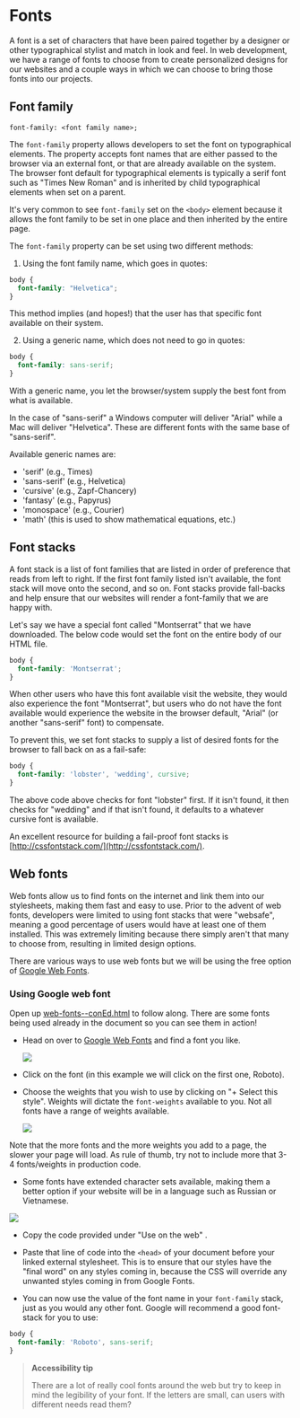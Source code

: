 # Fonts
A font is a set of characters that have been paired together by a designer or other typographical stylist and match in look and feel. In web development, we have a range of fonts to choose from to create personalized designs for our websites and a couple ways in which we can choose to bring those fonts into our projects.

## Font family
`font-family: <font family name>;`

The `font-family` property allows developers to set the font on typographical elements. The property accepts font names that are either passed to the browser via an external font, or that are already available on the system. The browser font default for typographical elements is typically a serif font such as "Times New Roman" and is inherited by child typographical elements when set on a parent. 

It's very common to see `font-family` set on the `<body>` element because it allows the font family to be set in one place and then inherited by the entire page.

The `font-family` property can be set using two different methods:

1. Using the font family name, which goes in quotes:

```css
body {
  font-family: "Helvetica";
}
```

This method implies (and hopes!) that the user has that specific font available on their system.

2. Using a generic name, which does not need to go in quotes:

```css
body {
  font-family: sans-serif;
}
```

With a generic name, you let the browser/system supply the best font from what is available.

In the case of "sans-serif" a Windows computer will deliver "Arial" while a Mac will deliver "Helvetica". These are different fonts with the same base of "sans-serif".

Available generic names are:

* 'serif' (e.g., Times)
* 'sans-serif' (e.g., Helvetica)
* 'cursive' (e.g., Zapf-Chancery)
* 'fantasy' (e.g., Papyrus)
* 'monospace' (e.g., Courier)
* 'math' (this is used to show mathematical equations, etc.)

## Font stacks
A font stack is a list of font families that are listed in order of preference that reads from left to right. If the first font family listed isn't available, the font stack will move onto the second, and so on. Font stacks provide fall-backs and help ensure that our websites will render a font-family that we are happy with.

Let's say we have a special font called "Montserrat" that we have downloaded. The below code would set the font on the entire body of our HTML file.

```css
body {
  font-family: 'Montserrat';
}
```

When other users who have this font available visit the website, they would also experience the font "Montserrat", but users who do not have the font available would experience the website in the browser default, "Arial" (or another "sans-serif" font) to compensate.

To prevent this, we set font stacks to supply a list of desired fonts for the browser to fall back on as a fail-safe:

```css
body {
  font-family: 'lobster', 'wedding', cursive;
}
```

The above code above checks for font "lobster" first. If it isn't found, it then checks for "wedding" and if that isn't found, it defaults to a whatever cursive font is available.

An excellent resource for building a fail-proof font stacks is [http://cssfontstack.com/](http://cssfontstack.com/).

## Web fonts

Web fonts allow us to find fonts on the internet and link them into our stylesheets, making them fast and easy to use. Prior to the advent of web fonts, developers were limited to using font stacks that were "websafe", meaning a good percentage of users would have at least one of them installed. This was extremely limiting because there simply aren't that many to choose from, resulting in limited design options. 

There are various ways to use web fonts but we will be using the free option of [Google Web Fonts](http://www.google.com/webfonts).

### Using Google web font

Open up [web-fonts--conEd.html](https://hychalknotes.s3.amazonaws.com/web-fonts--conEd.html) to follow along. There are some fonts being used already in the document so you can see them in action!

* Head on over to [Google Web Fonts](http://www.google.com/webfonts) and find a font you like.

    ![](https://hychalknotes.s3.amazonaws.com/GoogleFontsImage1.png)
    
* Click on the font (in this example we will click on the first one, Roboto).

* Choose the weights that you wish to use by clicking on "+ Select this style". Weights will dictate the `font-weights` available to you. Not all fonts have a range of weights available. 

    ![](https://hychalknotes.s3.amazonaws.com/GoogleFontsImage2.png)
   
Note that the more fonts and the more weights you add to a page, the slower your page will load. As rule of thumb, try not to include more that 3-4 fonts/weights in production code.

* Some fonts have extended character sets available, making them a better option if your website will be in a language such as Russian or Vietnamese.

 ![](https://hychalknotes.s3.amazonaws.com/GoogleFontsImage3.png)

* Copy the code provided under "Use on the web" .

* Paste that line of code into the `<head>` of your document before your linked external stylesheet. This is to ensure that our styles have the "final word" on any styles coming in, because the CSS will override any unwanted styles coming in from Google Fonts.

* You can now use the value of the font name in your `font-family` stack, just as you would any other font. Google will recommend a good font-stack for you to use:

```css
body { 
  font-family: 'Roboto', sans-serif; 
}
```

> **Accessibility tip**
>
> There are a lot of really cool fonts around the web but try to keep in mind the legibility of your font. If the letters are small, can users with different needs read them?





